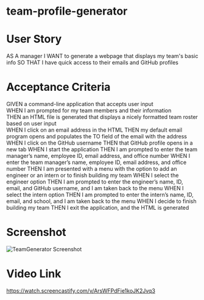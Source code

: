 # team-profile-generator

# User Story

AS A manager
I WANT to generate a webpage that displays my team's basic info
SO THAT I have quick access to their emails and GitHub profiles

# Acceptance Criteria

GIVEN a command-line application that accepts user input </br>
WHEN I am prompted for my team members and their information </br>
THEN an HTML file is generated that displays a nicely formatted team roster based on user input </br>
WHEN I click on an email address in the HTML
THEN my default email program opens and populates the TO field of the email with the address
WHEN I click on the GitHub username
THEN that GitHub profile opens in a new tab
WHEN I start the application
THEN I am prompted to enter the team manager’s name, employee ID, email address, and office number
WHEN I enter the team manager’s name, employee ID, email address, and office number
THEN I am presented with a menu with the option to add an engineer or an intern or to finish building my team
WHEN I select the engineer option
THEN I am prompted to enter the engineer’s name, ID, email, and GitHub username, and I am taken back to the menu
WHEN I select the intern option
THEN I am prompted to enter the intern’s name, ID, email, and school, and I am taken back to the menu
WHEN I decide to finish building my team
THEN I exit the application, and the HTML is generated

# Screenshot

![TeamGenerator Screenshot](https://user-images.githubusercontent.com/92954684/151730448-6e24a7d8-41b2-46b4-be0d-76bed38e8dfc.png)

# Video Link

https://watch.screencastify.com/v/ArsWFPdFie1koJK2Jvq3
